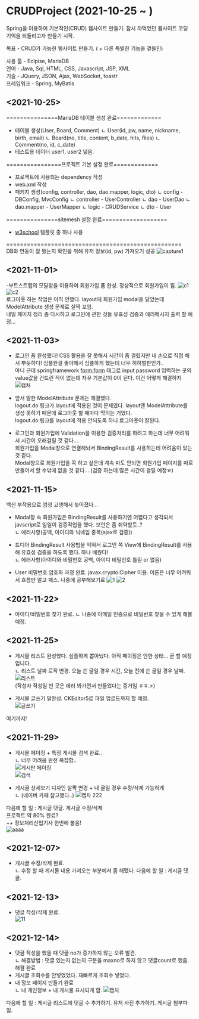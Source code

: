 # CRUDProject (2021-10-25 ~ )

Spring을 이용하여 기본적인(CRUD) 웹사이트 만들기.
잠시 까먹었던 웹사이트 코딩 기억을 되돌리고자 만들기 시작.

목표 - CRUD가 가능한 웹사이트 만들기. ( + 다른 특별한 기능을 곁들인)

사용 툴 - Eclpise, MariaDB   
언어 - Java, Sql, HTML, CSS, Javascript, JSP, XML   
기술 - JQuery, JSON, Ajax, WebSocket, toastr   
프레임워크 - Spring, MyBatis   

## **<2021-10-25>**
===============MariaDB 테이블 생성 완료=============

- 테이블 생성(User, Board, Comment)
      ㄴ User(id, pw, name, nickname, birth, email)
      ㄴ Board(no, title, content, b_date, hits, files)
      ㄴ Comment(no, id, c_date)
 - 테스트용 데이터 user1, user2 넣음.

================프로젝트 기본 설정 완료=============

- 프로젝트에 사용되는 dependency 작성
- web.xml 작성
- 패키지 생성(config, controller, dao, dao.mapper, logic, dto)
      ㄴ config - DBConfig, MvcConfig
      ㄴ controller - UserController
      ㄴ dao - UserDao
      ㄴ dao.mapper - UserMapper
      ㄴ logic - CRUDService
      ㄴ dto - User
      
===============sitemesh 설정 완료===================

- [w3school](https://www.w3schools.com/w3css/w3css_templates.asp) 템플릿 중 하나 사용

===================================================   
DB와 연동이 잘 됐는지 확인을 위해 유저 정보(id, pw) 가져오기 성공
![capture1](https://user-images.githubusercontent.com/82797084/138723003-ba43dcfc-df55-44dc-9e25-71cfc9c5c48a.PNG)

## **<2021-11-01>**
-부트스트랩의 모달창을 이용하여 회원가입 폼 완성. 정상적으로 회원가입이 됨.
![c1](https://user-images.githubusercontent.com/82797084/139650758-5035625c-1972-439d-8024-d1d249bb27f9.PNG)
![c2](https://user-images.githubusercontent.com/82797084/139650772-d37228e7-57f9-45a7-a9f4-9ae78b21deca.PNG)   
로그아웃 하는 작업은 아직 안했다. layout에 회원가입 modal을 달았는데 ModelAttribute 생성 문제로 살짝 꼬임.    
내일 페이지 정리 좀 다시하고 로그인에 관한 것들 유효성 검증과 에러메시지 출력 할 예정...

## **<2021-11-03>**    
- 로그인 폼 완성했다! CSS 활용을 잘 못해서 시간이 좀 걸렸지만 내 손으로 직접 해서 뿌듯하다!
      심플한걸 좋아해서 심플하게 했는데 너무 허허벌판인가..   
      아니 근데 springframework <form:form> 태그로 input password 입력하는 곳의 value값을 건드린 적이 없는데 자꾸 기본값이 0이 된다. 이건 어떻게 해결하지
![캡처](https://user-images.githubusercontent.com/82797084/140049757-fdd01558-bc46-4924-aeb0-2546d443a3ca.PNG)


- 앞서 말한 ModelAttribute 문제는 해결했다.    
      logout.do 링크가 layout에 적용된 것이 문제였다. layout엔 ModelAttribute를 생성 못하기 때문에 로그아웃 할 때마다 막히는 거였다.   
      logout.do 링크를 layout에 적용 안되도록 하니 로그아웃이 잘된다.   
         
- 로그인과 회원가입에 Validation을 이용한 검증처리를 하려고 하는데 너무 어려워서 시간이 오래걸릴 것 같다....   
      회원가입을 Modal창으로 연결해놔서 BindingResult를 사용하는데 어려움이 있는 것 같다.   
      Modal창으로 회원가입을 꼭 하고 싶은데 계속 파도 안되면 회원가입 페이지를 따로 만들어서 할 수밖에 없을 것 같다....(검증 하는데 많은 시간이 걸릴 예정ㅠ)

## **<2021-11-15>**   
백신 부작용으로 엄청 고생해서 늦어졌다...    

- Modal창 속 회원가입은 BindingResult를 사용하기엔 어렵다고 생각되서 javscript로 일일이 검증작업을 했다. 보안은 좀 취약할듯..?   
      ㄴ 에러사항(공백, 아이디와 닉네임 중복(ajax로 검증))   

- 드디어 BindingResult 사용법을 익혀서 로그인 쪽 View에 BindingResult를 사용해 유효성 검증을 하도록 했다. 하나 배웠다!   
      ㄴ 에러사항(아이디와 비밀번호 공백, 아이디 비밀번호 틀림 or 없음)   

- User 비밀번호 암호화 과정 완료. javax.crypto.Cipher 이용. 이론은 너무 어려워서 흐름만 알고 패스. 나중에 공부해보기로
![1](https://user-images.githubusercontent.com/82797084/141738503-afb6e525-d020-4bb0-bd13-b06eefaec5aa.PNG)
![2](https://user-images.githubusercontent.com/82797084/141738511-85251716-e98d-4c97-b730-73a7a11fe48e.PNG)


## **<2021-11-22>**   
- 아이디/비밀번호 찾기 완료.
      ㄴ 나중에 이메일 인증으로 비밀번호 찾을 수 있게 해볼 예정. 
      
## **<2021-11-25>**
- 게시물 리스트 완성했다. 심플하게 뽑아냈다. 아직 페이징은 안한 상태... 곧 할 예정입니다.   
      ㄴ 리스트 날짜 로직 변경. 오늘 쓴 글일 경우 시간, 오늘 전에 쓴 글일 경우 날짜.   
![리스트](https://user-images.githubusercontent.com/82797084/143399652-2616ea7b-e860-4abb-8f5b-a20675e92d08.PNG)   
(작성자 작성일 빈 곳은 에러 봐가면서 만들었다는 증거임 ㅎㅎ.>)  

- 게시물 글쓰기 덜완성. CKEditor5로 파일 업로드까지 할 예정.   
![글쓰기](https://user-images.githubusercontent.com/82797084/143399912-7bdd04e4-490c-4b54-afc1-033b12a3f77c.PNG)   

여기까지!  

## **<2021-11-29>**
- 게시물 페이징 + 특정 게시물 검색 완료..   
      ㄴ 너무 어려움 완전 복잡함..   
  ![게시판 페이징](https://user-images.githubusercontent.com/82797084/143825924-c358189b-6978-43cd-a9ab-17152a82e52d.PNG)   
  ![검색](https://user-images.githubusercontent.com/82797084/143825942-b996f9b3-4e5a-4297-9f8f-dc9d2d8b7ba4.PNG)   

- 게시글 상세보기 디자인 살짝 변경 + 내 글일 경우 수정/삭제 가능하게   
      ㄴ (네이버 카페 참고했다..)
![캡차 222](https://user-images.githubusercontent.com/82797084/143826284-2a1eb3d3-038b-464f-a343-093766e601b3.PNG)

다음에 할 일 : 게시글 댓글. 게시글 수정/삭제   
프로젝트 약 80% 완료?   
++ 정보처리산업기사 한번에 붙음!   
![aaaa](https://user-images.githubusercontent.com/82797084/143826812-a0e53633-8033-4cd8-b8b1-2264283be853.jpg)
    
 ## **<2021-12-07>**   
 - 게시글 수정/삭제 완료.    
      ㄴ 수정 할 때 게시물 내용 가져오는 부분에서 좀 헤맸다.
 다음에 할 일 : 게시글 댓글.   
 
 
 ## **<2021-12-13>** 
 - 댓글 작성/삭제 완료.   
![11](https://user-images.githubusercontent.com/82797084/145769678-6c0852b5-1c71-4ef3-afb5-49aeca751644.PNG)   


## **<2021-12-14>**
- 댓글 작성을 했을 때 댓글 no가 증가하지 않는 오류 발견.   
      ㄴ 해결방법 : 댓글 있는지 없는지 구분을 maxno로 하지 않고 댓글count로 했음. 해결 완료    
- 게시글 조회수를 안넣었었다. 재빠르게 조회수 넣었다.   
- 내 정보 페이지 만들기 완료   
      ㄴ 내 개인정보 + 내 게시물 표시되게 함.
 ![캡처](https://user-images.githubusercontent.com/82797084/145980395-d95e5f99-a8a3-430a-a3d1-ea8dbf0da082.PNG)

다음에 할 일 : 게시글 리스트에 댓글 수 추가하기. 유저 사진 추가하기. 게시글 첨부파일.
 
